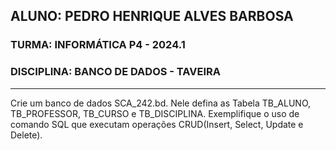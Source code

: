 ## ALUNO: PEDRO HENRIQUE ALVES BARBOSA
### TURMA: INFORMÁTICA P4 - 2024.1
### DISCIPLINA: BANCO DE DADOS - TAVEIRA
---

Crie um banco de dados SCA_242.bd. 
Nele defina as Tabela TB_ALUNO, TB_PROFESSOR, TB_CURSO e TB_DISCIPLINA.
Exemplifique o uso de comando SQL que executam operações CRUD(Insert, Select, Update e Delete).
